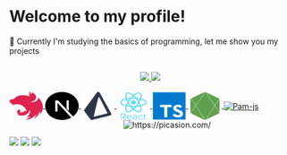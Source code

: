 
# Welcome to my profile!
📌 Currently I'm studying the basics of programming, let me show you my projects

##

<div align="center">
  <a href="https://github.com/pamlotusia">
  <img height="180em" src="https://github-readme-stats.vercel.app/api?username=pamlotusia&show_icons=true&theme=tokyonight&include_all_commits=true&count_private=true"/>
  <img height="180em" src="https://github-readme-stats.vercel.app/api/top-langs/?username=pamlotusia&layout=compact&langs_count=7&theme=tokyonight"/>
</div>
<div style="display: inline_block"><br>
<img src="https://github.com/devicons/devicon/blob/v2.16.0/icons/nestjs/nestjs-original.svg" align="center" alt="Pam-html" height="50" width="60"  />
<img src="https://github.com/devicons/devicon/blob/v2.16.0/icons/nextjs/nextjs-plain.svg" align="center" alt="Pam-html" height="50" width="60"  />
<img src="https://github.com/devicons/devicon/blob/v2.16.0/icons/prisma/prisma-original.svg" align="center" alt="Pam-html" height="50" width="60"  />
<img src="https://github.com/devicons/devicon/blob/v2.16.0/icons/react/react-original-wordmark.svg" align="center" alt="Pam-html" height="50" width="60"  />
<img src="https://github.com/devicons/devicon/blob/v2.16.0/icons/typescript/typescript-original.svg" align="center" alt="Pam-html" height="50" width="60"  />
<img src="https://github.com/devicons/devicon/blob/v2.16.0/icons/nodejs/nodejs-plain.svg"  align="center" alt="Pam-js" height="50" width="60"  />
<img src="https://cdn.jsdelivr.net/gh/devicons/devicon/icons/javascript/javascript-original.svg"  align="center" alt="Pam-js" height="50" width="60"  />
<a href="https://picasion.com/"><img src="https://i.picasion.com/pic91/459bbea550fbf98c2c13e9f310726c31.gif" width="300" height="300" border="0"  align="right" alt="https://picasion.com/" /></a>
</div>

##

 <a href="https://www.linkedin.com/in/pamelajlima" target="_blank"><img src="https://img.shields.io/badge/-LinkedIn-%230077B5?style=for-the-badge&logo=linkedin&logoColor=white" target="_blank"></a> 
 <a href = "mailto:pamela.jesus.lima@gmail.com" target="_blank"><img src="https://img.shields.io/badge/Gmail-D14836?style=for-the-badge&logo=gmail&logoColor=white" target="_blank"></a>
 <a href="https://api.whatsapp.com/send?phone=5511984097584&text=Ol%C3%A1%2C%20visitei%20seu%20perfil%20no%20github%2C%20podemos%20conversar%3F" target="_blank"><img src="https://img.shields.io/badge/WhatsApp-25D366?style=for-the-badge&logo=whatsapp&logoColor=white" target="_blank"></a> 
</div>
